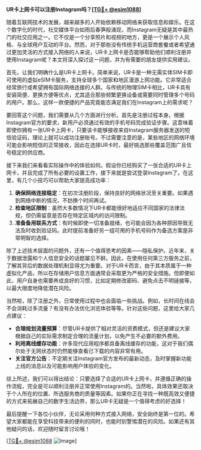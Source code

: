 **UR卡上网卡可以注册Instagram吗？[[TG💪+ @esim1088](https://t.me/s/esim1088)]**

随着互联网技术的发展，越来越多的人开始依赖移动网络来获取信息和娱乐。在这个数字化的时代，社交媒体平台如雨后春笋般涌现，而Instagram无疑是其中最热门的社交应用之一。它不仅是一个分享照片和视频的地方，更是一个展示个人风格、与全球用户互动的平台。然而，对于那些没有传统手机运营商套餐或者希望通过更加灵活的方式接入网络的人来说，UR卡上网卡是否能够帮助他们顺利注册并使用Instagram呢？本文将深入探讨这一问题，并为有需要的朋友提供实用建议。

首先，让我们明确什么是UR卡上网卡。简单来说，UR卡是一种无需实体SIM卡即可使用的虚拟eSIM卡服务，支持全球多个国家和地区漫游上网功能。它非常适合经常旅行或希望拥有国际网络连接的人群。与传统的物理SIM卡相比，UR卡具有安装简便、更换方便等优点，尤其适合那些频繁更换设备或需要同时管理多个号码的用户。那么，这样一款便捷的产品究竟能否满足我们在Instagram上的需求呢？

要回答这个问题，我们需要从几个方面进行分析。首先是注册过程本身。根据Instagram官方的要求，新用户必须通过有效的手机号码完成验证步骤。这意味着即使你拥有一张UR卡上网卡，只要该卡能够接收来自Instagram服务器发送的短信验证码，理论上就可以成功注册账号。不过需要注意的是，某些地区的网络环境可能会影响短信的正常接收，因此在选择UR卡时，最好挑选那些覆盖范围广且信号稳定的供应商。

接下来我们来看看实际操作中的体验如何。假设你已经购买了一张合适的UR卡上网卡，并且完成了所有必要的设置工作，接下来就是尝试登录Instagram了。在这里，有几个小技巧可以帮助大家提高成功率：

1. **确保网络连接稳定**：在初次注册阶段，保持良好的网络状况至关重要。如果遇到网络中断的情况，不妨换个时间再试。
2. **检查地区限制**：虽然大多数情况下UR卡都能很好地适应不同国家的法律法规，但仍需留意是否存在特定区域内的访问限制。
3. **准备备用联系方式**：有时候即使一切准备就绪，也可能会因为各种原因导致无法及时收到验证码。此时提前准备好另一组可用的手机号码作为备选方案是非常明智的选择。

除了上述技术层面的问题外，还有一个值得思考的因素——隐私保护。近年来，关于数据泄露和个人信息安全的话题屡见不鲜。因此，在使用任何第三方服务之前，了解其背后的数据处理机制显得尤为重要。对于UR卡而言，由于其本质属于一种虚拟化产品，所以在存储用户信息方面通常会采取更为严格的安全措施。但即便如此，用户自身也需要养成良好的习惯，比如定期修改密码、避免点击不明链接等，以最大限度地降低潜在风险。

当然啦，除了注册之外，日常使用过程中也会面临一些挑战。例如，长时间在线会不会消耗过多流量？有没有办法优化浏览体验等等。针对这些问题，这里给大家几点建议：

- **合理规划流量预算**：尽管UR卡提供了相对灵活的资费模式，但还是建议大家根据自己的实际需求制定合理的流量计划，以免产生不必要的额外费用。
- **利用离线缓存功能**：许多现代应用程序都具备离线缓存的功能，这对于我们偶尔处于无网状态时仍然能够查看已下载的内容非常有用。
- **关注官方公告**：不定期关注Instagram官方发布的最新动态，及时掌握新功能上线的消息以及可能影响用户体验的变化。

综上所述，我们可以得出结论：只要选择了合适的UR卡上网卡，并遵循正确的操作流程，完全是可以顺利注册并正常使用Instagram的。当然啦，具体效果还取决于个人所在的位置、所选服务商的质量等因素。如果你正在寻找一种既高效又便捷的方式来拓展自己的数字生活边界，那么UR卡无疑是一个值得考虑的好选择！

最后提醒一下各位小伙伴，无论采用何种方式接入网络，安全始终是第一位的。希望大家都能在享受科技带来的便利的同时，也能时刻警惕潜在的风险。如果还有其他疑问的话，欢迎随时留言讨论哦！

[[TG💪+ @esim1088](https://t.me/s/esim1088) ![Image](https://i.postimg.cc/4NQfJmqS/Snipaste-2025-05-13-00-14-12.png)]